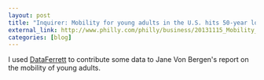 ```yaml
---
layout: post
title: "Inquirer: Mobility for young adults in the U.S. hits 50-year low"
external_link: http://www.philly.com/philly/business/20131115_Mobility_for_young_adults_in_the_U_S__hits_50-year_low.html
categories: [blog]
---
```


I used [DataFerrett](http://dataferrett.census.gov/) to contribute some data to Jane Von Bergen's report on the mobility of young adults.
